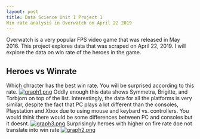 ```yaml
---
layout: post
title: Data Science Unit 1 Project 1
Win rate analysis in Overwatch on April 22 2019
---
```


Overwatch is a very popular FPS video game that was released in May 2016.  This project explores data that was scraped on April 22, 2019.  I will explore the data on win rate of the heroes in the game.

## Heroes vs Winrate
Which chracter has the best win rate. You will be surprised according to this rate.
[![graph1.png](https://i.postimg.cc/fRJrqfnW/graph1.png)](https://postimg.cc/DS368swR)
Oddly enough this data shows Symmetra, Brigitte, and Torbjorn on top of the list.
Interestingly, the data for all the platforms is very similar, despite the fact that PC plays a lot different than the consoles, Playstation and Xbox due to using mouse and keybard vs. controllers. You would think there would be some differences between PC and consoles but it doesnt.
[![graph3.png](https://i.postimg.cc/tTk0GRr9/graph3.png)](https://postimg.cc/47Y2zGk0)
Surprisingly heroes with higher on fire rate doe not translate into win rate
[![graph2.png](https://i.postimg.cc/fLmLcdTB/graph2.png)](https://postimg.cc/5Y9b16zC)
